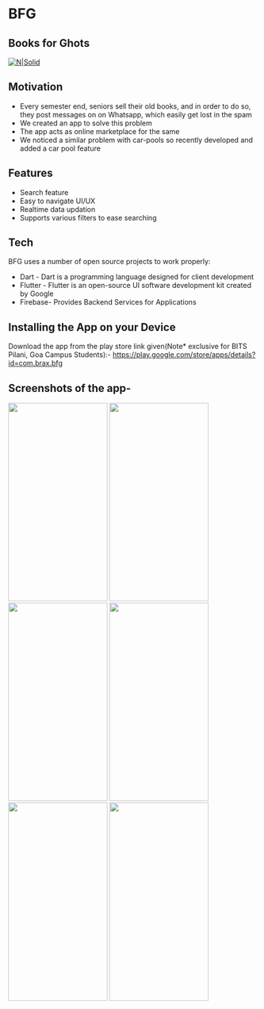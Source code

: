 # BFG
## Books for Ghots

[![N|Solid](https://docs.flutter.dev/assets/images/shared/brand/flutter/logo/flutter-lockup.png)](https://docs.flutter.dev/)
## Motivation
  - Every semester end, seniors sell their old books, and in order to do so, they post messages on on Whatsapp, which easily get lost in the spam
  - We created an app to solve this problem
  - The app acts as online marketplace for the same
  - We noticed a similar problem with car-pools so recently developed and added a car pool feature

## Features

- Search feature
- Easy to navigate UI/UX
- Realtime data updation
- Supports various filters to ease searching

## Tech

BFG uses a number of open source projects to work properly:

- Dart - Dart is a programming language designed for client development
- Flutter - Flutter is an open-source UI software development kit created by Google
- Firebase- Provides Backend Services for Applications

## Installing the App on your Device

Download the app from the play store link given(Note* exclusive for BITS Pilani, Goa Campus Students):- https://play.google.com/store/apps/details?id=com.brax.bfg

## Screenshots of the app-

<img src="https://imgur.com/RxVGZbk.jpg" width="200" height="400"> <img src="https://imgur.com/XpsU5sh.jpg" width="200" height="400"> 
<img src="https://imgur.com/UMoXyHN.jpg" width="200" height="400"> <img src="https://imgur.com/WVFDNrD.jpg" width="200" height="400"> 
<img src="https://imgur.com/2JogOqh.jpg" width="200" height="400"> <img src="https://imgur.com/WTkFsq5.jpg" width="200" height="400">
